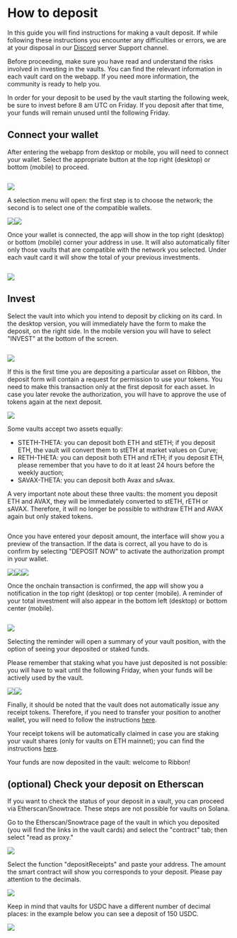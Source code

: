# How to deposit

In this guide you will find instructions for making a vault deposit. If while following these instructions you encounter any difficulties or errors, we are at your disposal in our [Discord](https://www.google.com/url?q=https://discord.gg/rm7h9ce3ep\&sa=D\&source=editors\&ust=1662912471945831\&usg=AOvVaw00JXnO\_q07bRaXfgkQLl2m) server Support channel.

Before proceeding, make sure you have read and understand the risks involved in investing in the vaults. You can find the relevant information in each vault card on the webapp. If you need more information, the community is ready to help you.

In order for your deposit to be used by the vault starting the following week, be sure to invest before 8 am UTC on Friday. If you deposit after that time, your funds will remain unused until the following Friday.

## Connect your wallet <a href="#connect-your-wallet" id="connect-your-wallet"></a>

After entering the webapp from desktop or mobile, you will need to connect your wallet. Select the appropriate button at the top right (desktop) or bottom (mobile) to proceed.

<figure><img src="../.gitbook/assets/image1 (8)" alt=""><figcaption></figcaption></figure>

![](<../.gitbook/assets/image15 (8)>)

A selection menu will open: the first step is to choose the network; the second is to select one of the compatible wallets.

![](<../.gitbook/assets/image12 (7)>)![](<../.gitbook/assets/image8 (9)>)

Once your wallet is connected, the app will show in the top right (desktop) or bottom (mobile) corner your address in use. It will also automatically filter only those vaults that are compatible with the network you selected. Under each vault card it will show the total of your previous investments.

<figure><img src="../.gitbook/assets/image14 (8)" alt=""><figcaption></figcaption></figure>

![](<../.gitbook/assets/image3 (6)>)

## Invest <a href="#h.ig30e2hrjp4j" id="h.ig30e2hrjp4j"></a>

Select the vault into which you intend to deposit by clicking on its card. In the desktop version, you will immediately have the form to make the deposit, on the right side. In the mobile version you will have to select "INVEST" at the bottom of the screen.

<figure><img src="../.gitbook/assets/image21 (5)" alt=""><figcaption></figcaption></figure>

![](<../.gitbook/assets/image11 (6)>)

If this is the first time you are depositing a particular asset on Ribbon, the deposit form will contain a request for permission to use your tokens. You need to make this transaction only at the first deposit for each asset. In case you later revoke the authorization, you will have to approve the use of tokens again at the next deposit.

![](<../.gitbook/assets/image17 (6)>)

Some vaults accept two assets equally:

* STETH-THETA: you can deposit both ETH and stETH; if you deposit ETH, the vault will convert them to stETH at market values on Curve;
* RETH-THETA: you can deposit both ETH and rETH; if you deposit ETH, please remember that you have to do it at least 24 hours before the weekly auction;
* SAVAX-THETA: you can deposit both Avax and sAvax.

A very important note about these three vaults: the moment you deposit ETH and AVAX, they will be immediately converted to stETH, rETH or sAVAX. Therefore, it will no longer be possible to withdraw ETH and AVAX again but only staked tokens.

<img src="../.gitbook/assets/image5 (8)" alt="" data-size="original"><img src="../.gitbook/assets/image18 (6)" alt="" data-size="original"><img src="../.gitbook/assets/image9 (9)" alt="" data-size="original">

Once you have entered your deposit amount, the interface will show you a preview of the transaction. If the data is correct, all you have to do is confirm by selecting "DEPOSIT NOW" to activate the authorization prompt in your wallet.

![](<../.gitbook/assets/image13 (7)>)![](https://lh3.googleusercontent.com/cySraakXp7B\_PUYTIVc8zEfSvHog23QEfCNPgoME1iJKXG8NlUtTt-0GhtSpbXdCVb1XNAKbUCgMo52DW8jqSO4Rmncw-2o8g8WAISI7fwhR6etEklW9vjqINtHaqiSWS-zXaIxkD6kfwjDZYEhYLuB2pbwxfG\_ZBLr0Pa1XzfNWwCYkPnvo78gdEQ)![](<../.gitbook/assets/image7 (9)>)

Once the onchain transaction is confirmed, the app will show you a notification in the top right (desktop) or top center (mobile). A reminder of your total investment will also appear in the bottom left (desktop) or bottom center (mobile).

<figure><img src="../.gitbook/assets/image19 (8)" alt=""><figcaption></figcaption></figure>

![](<../.gitbook/assets/image10 (8)>)

Selecting the reminder will open a summary of your vault position, with the option of seeing your deposited or staked funds.

Please remember that staking what you have just deposited is not possible: you will have to wait until the following Friday, when your funds will be actively used by the vault.

![](<../.gitbook/assets/image2 (9)>)![](<../.gitbook/assets/image6 (8)>)

Finally, it should be noted that the vault does not automatically issue any receipt tokens. Therefore, if you need to transfer your position to another wallet, you will need to follow the instructions [here](https://app.gitbook.com/o/-MVFqZpOAlPK2YlaTpjh/s/-MVFqgfeL1BL15YGTBdD/\~/changes/2RuXzRZnXGk0Ws6LkUB4/user-guides/transferring-v2-vault-positions).

Your receipt tokens will be automatically claimed in case you are staking your vault shares (only for vaults on ETH mainnet); you can find the instructions [here](how-to-stake-unstake-vault-shares-and-claim-rewards.md).

Your funds are now deposited in the vault: welcome to Ribbon!

## (optional) Check your deposit on Etherscan <a href="#h.ejzcwg4bex7m" id="h.ejzcwg4bex7m"></a>

If you want to check the status of your deposit in a vault, you can proceed via Etherscan/Snowtrace. These steps are not possible for vaults on Solana.

Go to the Etherscan/Snowtrace page of the vault in which you deposited (you will find the links in the vault cards) and select the "contract" tab; then select "read as proxy."

![](<../.gitbook/assets/image20 (6)>)

Select the function "depositReceipts" and paste your address. The amount the smart contract will show you corresponds to your deposit. Please pay attention to the decimals.

![](https://lh6.googleusercontent.com/TQ8fGkFQ3obzf6WSARSnYdXNWiGMJxBmWiTY1RSDxgKFbiUoV83GzyXEkjWlOvpFqcEYJ9URdql-jbF7MSRZKE1gXZqfvh2hUjpd9zr0iv8SJSl3bHAjjJB36bHFxZz-FdmEe8x4\_QU2uvrrQjhCjBJLbUN4KaHU8IJEZsWz2Tg0eKdlovzfXLmnFA)

Keep in mind that vaults for USDC have a different number of decimal places: in the example below you can see a deposit of 150 USDC.

![](<../.gitbook/assets/image16 (7)>)
